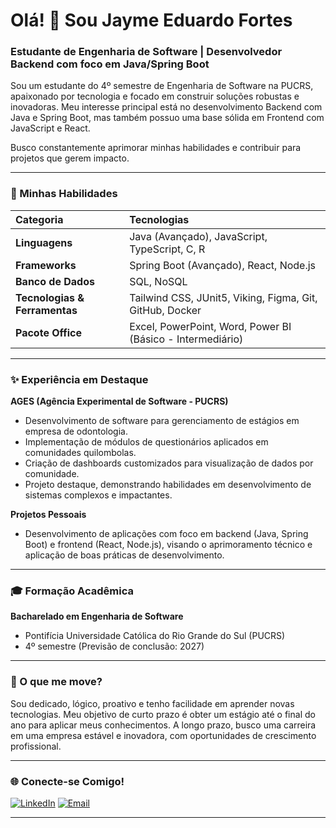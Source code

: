 # Olá! 👋 Sou Jayme Eduardo Fortes

### Estudante de Engenharia de Software | Desenvolvedor Backend com foco em Java/Spring Boot

Sou um estudante do 4º semestre de Engenharia de Software na PUCRS, apaixonado por tecnologia e focado em construir soluções robustas e inovadoras. Meu interesse principal está no desenvolvimento Backend com Java e Spring Boot, mas também possuo uma base sólida em Frontend com JavaScript e React.

Busco constantemente aprimorar minhas habilidades e contribuir para projetos que gerem impacto.

---

### 🚀 Minhas Habilidades

| Categoria                | Tecnologias                                           |
| :----------------------- | :---------------------------------------------------- |
| **Linguagens** | Java (Avançado), JavaScript, TypeScript, C, R |
| **Frameworks** | Spring Boot (Avançado), React, Node.js     |
| **Banco de Dados** | SQL, NoSQL                              |
| **Tecnologias & Ferramentas** | Tailwind CSS, JUnit5, Viking, Figma, Git, GitHub, Docker |
| **Pacote Office** | Excel, PowerPoint, Word, Power BI (Básico - Intermediário) |

---

### ✨ Experiência em Destaque

**AGES (Agência Experimental de Software - PUCRS)**
* Desenvolvimento de software para gerenciamento de estágios em empresa de odontologia.
* Implementação de módulos de questionários aplicados em comunidades quilombolas.
* Criação de dashboards customizados para visualização de dados por comunidade.
* Projeto destaque, demonstrando habilidades em desenvolvimento de sistemas complexos e impactantes.

**Projetos Pessoais**
* Desenvolvimento de aplicações com foco em backend (Java, Spring Boot) e frontend (React, Node.js), visando o aprimoramento técnico e aplicação de boas práticas de desenvolvimento.

---

### 🎓 Formação Acadêmica

**Bacharelado em Engenharia de Software**
* Pontifícia Universidade Católica do Rio Grande do Sul (PUCRS)
* 4º semestre (Previsão de conclusão: 2027)

---

### 🌟 O que me move?

Sou dedicado, lógico, proativo e tenho facilidade em aprender novas tecnologias. Meu objetivo de curto prazo é obter um estágio até o final do ano para aplicar meus conhecimentos. A longo prazo, busco uma carreira em uma empresa estável e inovadora, com oportunidades de crescimento profissional.

---

### 🌐 Conecte-se Comigo!

[![LinkedIn](https://img.shields.io/badge/LinkedIn-0077B5?style=for-the-badge&logo=linkedin&logoColor=white)](https://www.linkedin.com/in/jayme-eduardo-yawata-fortes-b55b81314/)
[![Email](https://img.shields.io/badge/Email-D14836?style=for-the-badge&logo=gmail&logoColor=white)](mailto:jayme.fortes@edu.pucrs.br)

---
